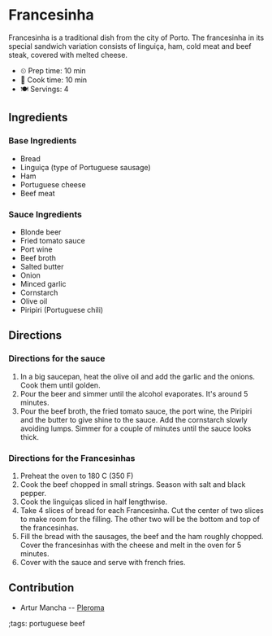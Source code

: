 # Francesinha

Francesinha is a traditional dish from the city of Porto. The francesinha in its
special sandwich variation consists of linguiça, ham, cold meat and beef steak,
covered with melted cheese.

- ⏲ Prep time: 10 min
- 🍳 Cook time: 10 min
- 🍽 Servings: 4

## Ingredients

### Base Ingredients

- Bread
- Linguiça (type of Portuguese sausage)
- Ham
- Portuguese cheese
- Beef meat

### Sauce Ingredients

- Blonde beer
- Fried tomato sauce
- Port wine
- Beef broth
- Salted butter
- Onion
- Minced garlic
- Cornstarch
- Olive oil
- Piripiri (Portuguese chili)

## Directions

### Directions for the sauce

1. In a big saucepan, heat the olive oil and add the garlic and the onions. Cook them until golden.
2. Pour the beer and simmer until the alcohol evaporates. It's around 5 minutes.
3. Pour the beef broth, the fried tomato sauce, the port wine, the Piripiri and the butter to give shine to the sauce. Add the cornstarch slowly avoiding lumps. Simmer for a couple of minutes until the sauce looks thick.

### Directions for the Francesinhas

1. Preheat the oven to 180 C (350 F)
2. Cook the beef chopped in small strings. Season with salt and black pepper.
3. Cook the linguiças sliced in half lengthwise.
4. Take 4 slices of bread for each Francesinha. Cut the center of two slices to make room for the filling. The other two will be the bottom and top of the francesinhas.
5. Fill the bread with the sausages, the beef and the ham roughly chopped. Cover the francesinhas with the cheese and melt in the oven for 5 minutes.
6. Cover with the sauce and serve with french fries.

## Contribution

- Artur Mancha -- [Pleroma](https://pleroma.pt/@lisbonjoker)

;tags: portuguese beef
